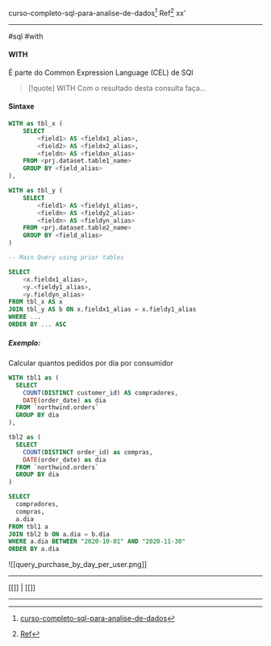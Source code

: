 curso-completo-sql-para-analise-de-dados[^1] 
Ref[^2]
xx'
***
#sql #with

#### WITH

É parte do Common Expression Language (CEL) de SQl

>[!quote] WITH
>Com o resultado desta consulta faça...

#### Sintaxe
```SQL
WITH as tbl_x (
	SELECT
		<field1> AS <fieldx1_alias>,
		<field2> AS <fieldx2_alias>,
		<fieldn> AS <fieldxn_alias>
	FROM <prj.dataset.table1_name>
	GROUP BY <field_alias>
),

WITH as tbl_y (
	SELECT
		<field1> AS <fieldy1_alias>,
		<fieldn> AS <fieldy2_alias>
		<fieldn> AS <fieldyn_alias>
	FROM <prj.dataset.table2_name>
	GROUP BY <field_alias>
)

-- Main Query using prior tables

SELECT
	<x.fieldx1_alias>,
	<y.<fieldy1_alias>,
	<y.fieldyn_alias>
FROM tbl_x AS x
JOIN tbl_y AS b ON x.fieldx1_alias = x.fieldy1_alias
WHERE ...
ORDER BY ... ASC
```


##### Exemplo:
Calcular quantos pedidos por dia por consumidor

```SQL
WITH tbl1 as (
  SELECT
    COUNT(DISTINCT customer_id) AS compradores,
    DATE(order_date) as dia
  FROM `northwind.orders`
  GROUP BY dia
),

tbl2 as (
  SELECT 
    COUNT(DISTINCT order_id) as compras,
    DATE(order_date) as dia
  FROM `northwind.orders`
  GROUP BY dia
)

SELECT
  compradores,
  compras,
  a.dia
FROM tbl1 a
JOIN tbl2 b ON a.dia = b.dia
WHERE a.dia BETWEEN "2020-10-01" AND "2020-11-30"
ORDER BY a.dia
```

![[query_purchase_by_day_per_user.png]]




***
[[]] | [[]]

***
[^1]: [curso-completo-sql-para-analise-de-dados](https://ford.udemy.com/course/curso-completo-sql-para-analise-de-dados/learn/lecture/36624736#overview)
[^2]: [Ref](#)

